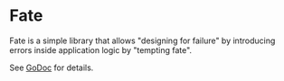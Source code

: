 # Fate

Fate is a simple library that allows "designing for failure" by introducing errors inside application logic by "tempting fate". 

See [GoDoc](https://godoc.org/github.com/luno/fate) for details.

